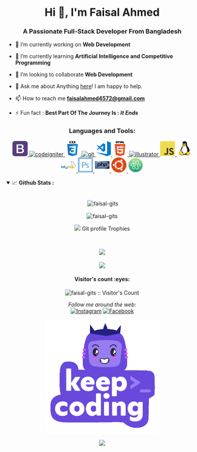 <h1 align="center">Hi 👋, I'm Faisal Ahmed</h1>
<h3 align="center">A Passionate Full-Stack Developer From Bangladesh</h3>

- 🔭 I’m currently working on **Web Development**

- 🌱 I’m currently learning **Artificial Intelligence and Competitive Programming**

- 👯 I’m looking to collaborate **Web Development** 

<!-- - 🤝 I’m looking for help **Internships** -->

- 💬 Ask me about Anything [here](https://github.com/faisali3/issues/issues/new)! I am happy to help.

- 📫 How to reach me **faisalahmed4572@gmail.com**

- ⚡ Fun fact : **Best Part Of The Journey Is : *It Ends***

<h3 align="center">Languages and Tools:</h3>
<p align="center"> 
	<a href="https://getbootstrap.com" target="_blank"> <img src="https://raw.githubusercontent.com/github/explore/80688e429a7d4ef2fca1e82350fe8e3517d3494d/topics/bootstrap/bootstrap.png" alt="bootstrap" width="40" height="40"/> </a> 
	<a href="https://codeigniter.com" target="_blank"> <img src="https://cdn.worldvectorlogo.com/logos/codeigniter.svg" alt="codeigniter" width="40" height="40"/> </a> 
	<a href="https://www.w3schools.com/css/" target="_blank"> <img src="https://raw.githubusercontent.com/devicons/devicon/master/icons/css3/css3-original-wordmark.svg" alt="css3" width="40" height="40"/> </a> 
	<a href="https://git-scm.com/" target="_blank"> <img src="https://www.vectorlogo.zone/logos/git-scm/git-scm-icon.svg" alt="git" width="40" height="40"/> </a> 
	<a href="https://code.visualstudio.com" target="_blank"> <img src="https://raw.githubusercontent.com/github/explore/80688e429a7d4ef2fca1e82350fe8e3517d3494d/topics/visual-studio-code/visual-studio-code.png" alt="vs" width="40" height="40"/> </a> 
	<a href="https://www.w3.org/html/" target="_blank"> <img src="https://raw.githubusercontent.com/devicons/devicon/master/icons/html5/html5-original-wordmark.svg" alt="html5" width="40" height="40"/> </a>
	<a href="https://www.adobe.com/in/products/illustrator.html" target="_blank"> <img src="https://www.vectorlogo.zone/logos/adobe_illustrator/adobe_illustrator-icon.svg" alt="illustrator" width="40" height="40"/> </a> 
	<a href="https://developer.mozilla.org/en-US/docs/Web/JavaScript" target="_blank"> <img src="https://raw.githubusercontent.com/devicons/devicon/master/icons/javascript/javascript-original.svg" alt="javascript" width="40" height="40"/> </a> 
	<a href="https://www.linux.org/" target="_blank"> <img src="https://raw.githubusercontent.com/devicons/devicon/master/icons/linux/linux-original.svg" alt="linux" width="40" height="40"/> </a> 
	<a href="https://www.mysql.com/" target="_blank"> <img src="https://raw.githubusercontent.com/devicons/devicon/master/icons/mysql/mysql-original-wordmark.svg" alt="mysql" width="40" height="40"/> </a> 
	<a href="https://www.photoshop.com/en" target="_blank"> <img src="https://raw.githubusercontent.com/devicons/devicon/master/icons/photoshop/photoshop-line.svg" alt="photoshop" width="40" height="40"/> </a> 
	<a href="https://www.php.net" target="_blank"> <img src="https://raw.githubusercontent.com/devicons/devicon/master/icons/php/php-original.svg" alt="php" width="40" height="40"/> </a> 
	<a href="https://ubuntu.com" target="_blank"> <img src="https://raw.githubusercontent.com/github/explore/80688e429a7d4ef2fca1e82350fe8e3517d3494d/topics/ubuntu/ubuntu.png" alt="ubuntu" width="40" height="40"/> </a> 
	<a href="https://atom.io" target="_blank"> <img src="https://github.com/faisal-gits/logo/blob/16460af4efab9e8579ade5d316b0962cd6d7344b/atom-editor.png" alt="atom" width="40" height="40"/> </a> 
</p>

<details open="">
<summary>
  <g-emoji class="g-emoji" alias="chart_with_upwards_trend" fallback-src="https://github.githubassets.com/images/icons/emoji/unicode/1f4c8.png">📈</g-emoji> 
  <strong>Github Stats : </strong>
</summary>
<br>
 
<p align="center">&nbsp;<img align="center" src="https://github-readme-stats.vercel.app/api?username=faisal-gits&show_icons=true&locale=en" alt="faisal-gits" /></p>

<p align="center"><img align="center" src="https://github-readme-streak-stats.herokuapp.com/?user=faisal-gits&" alt="faisal-gits" /></p>
<p align="center"><img src="https://media.giphy.com/media/QaMcXSekUWx7aogAUr/giphy.gif" width="30" />&nbsp;Git profile Trophies</p><br>
<p align="center"><img src="https://github-profile-trophy.vercel.app/?username=faisal-gits&theme=juicyfresh&no-bg=true" /></p>
<p align="center"><img align="center" src="https://github-readme-stats.vercel.app/api/wakatime?username=faisal4572&theme=tokyonight" /></p>	
<!-- <p align="left"> 
<img src="https://komarev.com/ghpvc/?username=faisal-gits&color=brightgreen" alt="watching_count" />
 </p>	 -->
<h4 align="center">Visitor's count :eyes:</h4>

<p align="center"><img src="https://profile-counter.glitch.me/{faisal-gits}/count.svg" alt="faisal-gits :: Visitor's Count" /></p>
<p align="center"><i>Follow me around the web:</i><br>
<!-- 	<a href="https://www.linkedin.com/in/absphreak" target="_blank"><img src="https://img.shields.io/badge/LinkedIn-%230077B5.svg?&style=flat-square&logo=linkedin&logoColor=white" alt="LinkedIn"></a> -->
<a href="https://www.instagram.com/___faisal__ahmed___/" target="_blank"><img src="https://img.shields.io/badge/Instagram-%23E4405F.svg?&style=flat-square&logo=instagram&logoColor=white" alt="Instagram"></a>
<a href="https://www.facebook.com/profile.php?id=100007391917190" target="_blank"><img src="https://img.shields.io/badge/Facebook-%231877F2.svg?&style=flat-square&logo=facebook&logoColor=white" alt="Facebook"></a>
</p>
<p align="center"><a href="#" target="_blank"> <img src="https://github.com/faisal-gits/logo/blob/main/keep_coding.gif" alt="code" width="300" /> </a></p>
<p align="center"><img src="https://media.giphy.com/media/jpVnC65DmYeyRL4LHS/giphy.gif" width="20%"></p>
